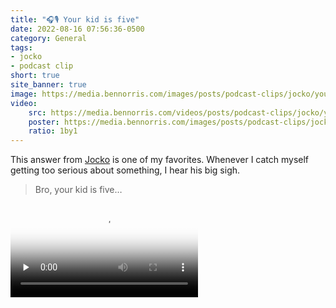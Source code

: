 ```yaml
---
title: "🎧🎙️ Your kid is five"
date: 2022-08-16 07:56:36-0500
category: General
tags:
- jocko
- podcast clip
short: true
site_banner: true
image: https://media.bennorris.com/images/posts/podcast-clips/jocko/your-kid-is-five.jpg
video:
    src: https://media.bennorris.com/videos/posts/podcast-clips/jocko/your-kid-is-five.mov
    poster: https://media.bennorris.com/images/posts/podcast-clips/jocko/your-kid-is-five.jpg
    ratio: 1by1
---
```


This answer from [Jocko](/tags/jocko/) is one of my favorites. Whenever I catch myself getting too serious about something, I hear his big sigh.

> Bro, your kid is five…

<div class="embed-responsive embed-responsive-1by1 image-medium">
    <video class="embed-responsive-item" controls="controls" playsinline="playsinline" src="https://media.bennorris.com/videos/posts/podcast-clips/jocko/your-kid-is-five.mov" poster="https://media.bennorris.com/images/posts/podcast-clips/jocko/your-kid-is-five.jpg" style="background-image:url(https://media.bennorris.com/images/posts/podcast-clips/jocko/your-kid-is-five.jpg);background-size:contain;background-repeat:no-repeat;" preload="none"></video>
</div>
